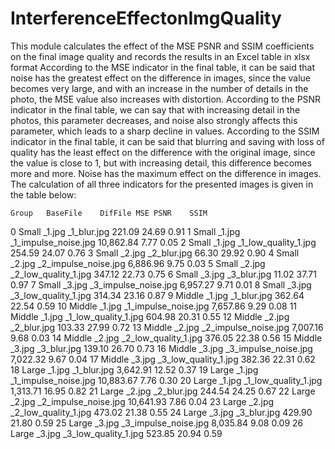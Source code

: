 # InterferenceEffectonImgQuality
This module calculates the effect of the MSE PSNR and SSIM coefficients on the final image quality and records the results in an Excel table in xlsx format
According to the MSE indicator in the final table, it can be said that noise has the greatest effect on the difference in images, since the value becomes very large, and with an increase in the number of details in the photo, the MSE value also increases with distortion.
According to the PSNR indicator in the final table, we can say that with increasing detail in the photos, this parameter decreases, and noise also strongly affects this parameter, which leads to a sharp decline in values.
According to the SSIM indicator in the final table, it can be said that blurring and saving with loss of quality has the least effect on the difference with the original image, since the value is close to 1, but with increasing detail, this difference becomes more and more. Noise has the maximum effect on the difference in images.
The calculation of all three indicators for the presented images  is given in the table below:

	Group	BaseFile	DifFile	MSE	PSNR	SSIM
0	Small	_1.jpg	_1_blur.jpg	221.09	24.69	0.91
1	Small	_1.jpg	_1_impulse_noise.jpg	10,862.84	7.77	0.05
2	Small	_1.jpg	_1_low_quality_1.jpg	254.59	24.07	0.76
3	Small	_2.jpg	_2_blur.jpg	66.30	29.92	0.90
4	Small	_2.jpg	_2_impulse_noise.jpg	6,886.96	9.75	0.03
5	Small	_2.jpg	_2_low_quality_1.jpg	347.12	22.73	0.75
6	Small	_3.jpg	_3_blur.jpg	11.02	37.71	0.97
7	Small	_3.jpg	_3_impulse_noise.jpg	6,957.27	9.71	0.01
8	Small	_3.jpg	_3_low_quality_1.jpg	314.34	23.16	0.87
9	Middle	_1.jpg	_1_blur.jpg	362.64	22.54	0.59
10	Middle	_1.jpg	_1_impulse_noise.jpg	7,657.86	9.29	0.08
11	Middle	_1.jpg	_1_low_quality_1.jpg	604.98	20.31	0.55
12	Middle	_2.jpg	_2_blur.jpg	103.33	27.99	0.72
13	Middle	_2.jpg	_2_impulse_noise.jpg	7,007.16	9.68	0.03
14	Middle	_2.jpg	_2_low_quality_1.jpg	376.05	22.38	0.56
15	Middle	_3.jpg	_3_blur.jpg	139.10	26.70	0.73
16	Middle	_3.jpg	_3_impulse_noise.jpg	7,022.32	9.67	0.04
17	Middle	_3.jpg	_3_low_quality_1.jpg	382.36	22.31	0.62
18	Large	_1.jpg	_1_blur.jpg	3,642.91	12.52	0.37
19	Large	_1.jpg	_1_impulse_noise.jpg	10,883.67	7.76	0.30
20	Large	_1.jpg	_1_low_quality_1.jpg	1,313.71	16.95	0.82
21	Large	_2.jpg	_2_blur.jpg	244.54	24.25	0.67
22	Large	_2.jpg	_2_impulse_noise.jpg	10,641.93	7.86	0.04
23	Large	_2.jpg	_2_low_quality_1.jpg	473.02	21.38	0.55
24	Large	_3.jpg	_3_blur.jpg	429.90	21.80	0.59
25	Large	_3.jpg	_3_impulse_noise.jpg	8,035.84	9.08	0.09
26	Large	_3.jpg	_3_low_quality_1.jpg	523.85	20.94	0.59
